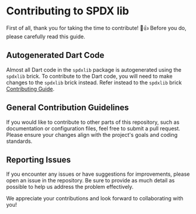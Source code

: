 # Contributing to SPDX lib

First of all, thank you for taking the time to contribute! 🎉👍 Before you do, please carefully read this guide.

## Autogenerated Dart Code

Almost all Dart code in the `spdxlib` package is autogenerated using the `spdxlib` brick. To contribute to the Dart code, you will need to make changes to the `spdxlib` brick instead. Refer instead to the `spdxlib` brick
[Contributing Guide](../spdxlib_gen/CONTRIBUTING.md).

## General Contribution Guidelines

If you would like to contribute to other parts of this repository, such as documentation or configuration files, feel free to submit a pull request. Please ensure your changes align with the project's goals and coding standards.

## Reporting Issues

If you encounter any issues or have suggestions for improvements, please open an issue in the repository. Be sure to provide as much detail as possible to help us address the problem effectively.

We appreciate your contributions and look forward to collaborating with you!